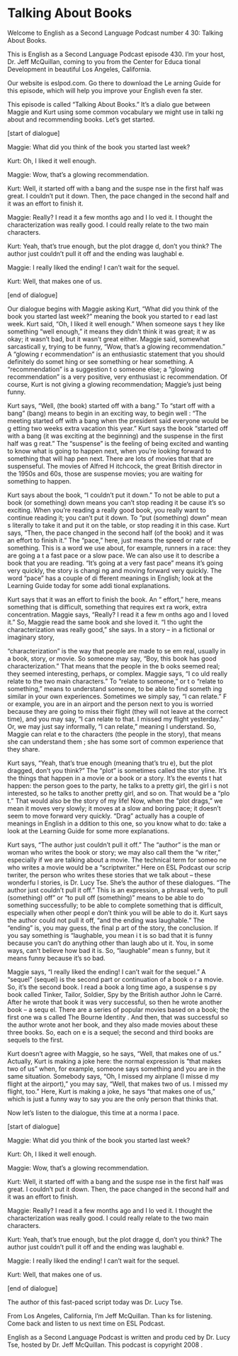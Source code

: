 # Talking About Books

Welcome to English as a Second Language Podcast number 4 30: Talking About Books.

This is English as a Second Language Podcast episode 430.  I’m your host, Dr. Jeff McQuillan, coming to you from the Center for Educa tional Development in beautiful Los Angeles, California.

Our website is eslpod.com.  Go there to download the Le arning Guide for this episode, which will help you improve your English even fa ster.

This episode is called “Talking About Books.”  It’s a dialo gue between Maggie and Kurt using some common vocabulary we might use in talki ng about and recommending books.  Let’s get started.

[start of dialogue]

Maggie:  What did you think of the book you started last  week?

Kurt:  Oh, I liked it well enough.

Maggie:  Wow, that’s a glowing recommendation.

Kurt:  Well, it started off with a bang and the suspe nse in the first half was great. I couldn’t put it down.  Then, the pace changed in the  second half and it was an effort to finish it.

Maggie:  Really?  I read it a few months ago and I lo ved it.  I thought the characterization was really good.  I could really relate to the two main characters.

Kurt:  Yeah, that’s true enough, but the plot dragge d, don’t you think?  The author just couldn’t pull it off and the ending was laughabl e.

Maggie:  I really liked the ending!  I can’t wait for the sequel.

Kurt:  Well, that makes one  of us.

[end of dialogue]

 Our dialogue begins with Maggie asking Kurt, “What did  you think of the book you started last week?” meaning the book you started to r ead last week.  Kurt said, “Oh, I liked it well enough.”  When someone says t hey like something “well enough,” it means they didn’t think it was great; it w as okay; it wasn’t bad, but it wasn’t great either.  Maggie said, somewhat sarcasticall y, trying to be funny, “Wow, that’s a glowing recommendation.”  A “glowing r ecommendation” is an enthusiastic statement that you should definitely do somet hing or see something or hear something.  A “recommendation” is a suggestion t o someone else; a “glowing recommendation” is a very positive, very enthusiast ic recommendation. Of course, Kurt is not giving a glowing recommendation;  Maggie’s just being funny.

Kurt says, “Well, (the book) started off with a bang.”  To “start off with a bang” (bang) means to begin in an exciting way, to begin well : “The meeting started off with a bang when the president said everyone would be g etting two weeks extra vacation this year.”  Kurt says the book “started off with a  bang (it was exciting at the beginning) and the suspense in the first half was g reat.”  The “suspense” is the feeling of being excited and wanting to know what is going to happen next, when you’re looking forward to something that will hap pen next.  There are lots of movies that that are suspenseful.  The movies of Alfred H itchcock, the great British director in the 1950s and 60s, those are suspense movies; you are waiting for something to happen.

Kurt says about the book, “I couldn’t put it down.”  To not be able to put a book (or something) down means you can’t stop reading it be cause it’s so exciting. When you’re reading a really good book, you really want  to continue reading it; you can’t put it down.  To “put (something) down” mean s literally to take it and put it on the table, or stop reading it in this case.  Kurt says, “Then, the pace changed in the second half (of the book) and it was an effort to finish it.”  The “pace,” here, just means the speed or rate of something.   This is a word we use about, for example, runners in a race: they are going a t a fast pace or a slow pace.  We can also use it to describe a book that you are reading.  “It’s going at a very fast pace” means it’s going very quickly, the story is changi ng and moving forward very quickly.  The word “pace” has a couple of di fferent meanings in English; look at the Learning Guide today for some addi tional explanations.

Kurt says that it was an effort to finish the book.  An “ effort,” here, means something that is difficult, something that requires ext ra work, extra concentration.  Maggie says, “Really?  I read it a few m onths ago and I loved it.” So, Maggie read the same book and she loved it.  “I tho ught the characterization was really good,” she says.  In a story – in a fictional or imaginary story,

 “characterization” is the way that people are made to se em real, usually in a book, story, or movie.  So someone may say, “Boy, this book has good characterization.”  That means that the people in the b ooks seemed real; they seemed interesting, perhaps, or complex.  Maggie says, “I co uld really relate to the two main characters.”  To “relate to someone,” or t o “relate to something,” means to understand someone, to be able to find someth ing similar in your own experiences.  Sometimes we simply say, “I can relate.”  F or example, you are in an airport and the person next to you is worried because  they are going to miss their flight (they will not leave at the correct time),  and you may say, “I can relate to that.  I missed my flight yesterday.”  Or, we may just  say informally, “I can relate,” meaning I understand.  So, Maggie can relat e to the characters (the people in the story), that means she can understand them ; she has some sort of common experience that they share.

Kurt says, “Yeah, that’s true enough (meaning that’s tru e), but the plot dragged, don’t you think?”  The “plot” is sometimes called the stor yline.  It’s the things that happen in a movie or a book or a story.  It’s the events t hat happen: the person goes to the party, he talks to a pretty girl, the girl i s not interested, so he talks to another pretty girl, and so on.  That would be a “plo t.”  That would also be the story of my life!  Now, when the “plot drags,” we mean it moves very slowly; it moves at a slow and boring pace; it doesn’t seem to move forward very quickly. “Drag” actually has a couple of meanings in English in a ddition to this one, so you know what to do: take a look at the Learning Guide for some more explanations.

Kurt says, “The author just couldn’t pull it off.”  The “author” is the man or woman who writes the book or story; we may also call them the “w riter,” especially if we are talking about a movie.  The technical term for someo ne who writes a movie would be a “scriptwriter.”  Here on ESL Podcast our scrip twriter, the person who writes these stories that we talk about – these wonderfu l stories, is Dr. Lucy Tse. She’s the author of these dialogues.  “The author just couldn’t pull it off.”  This is an expression, a phrasal verb, “to pull (something) off”  or “to pull off (something)” means to be able to do something successfully; to be able to complete something that is difficult, especially when other peopl e don’t think you will be able to do it.  Kurt says the author could not pull it  off, “and the ending was laughable.”  The “ending” is, you may guess, the final p art of the story, the conclusion.  If you say something is “laughable, you mean i t is so bad that it is funny because you can’t do anything other than laugh abo ut it.  You, in some ways, can’t believe how bad it is.  So, “laughable” mean s funny, but it means funny because it’s so bad.

 Maggie says, “I really liked the ending!  I can’t wait for the sequel.”  A “sequel” (sequel) is the second part or continuation of a book o r a movie.  So, it’s the second book.  I read a book a long time ago, a suspense s py book called Tinker, Tailor, Soldier, Spy  by the British author John le Carré.  After he wrote that book it was very successful, so then he wrote another book – a sequ el.  There are a series of popular movies based on a book; the first one wa s called The Bourne Identity .  And then, that was successful so the author wrote anot her book, and they also made movies about these three books.  So, each on e is a sequel; the second and third books are sequels to the first.

Kurt doesn’t agree with Maggie, so he says, “Well, that makes one  of us.” Actually, Kurt is making a joke here: the normal expression  is “that makes two of us” when, for example, someone says something and you are  in the same situation.  Somebody says, “Oh, I missed my airplane (I misse d my flight at the airport),” you may say, “Well, that makes two of us.  I missed my flight, too.” Here, Kurt is making a joke, he says “that makes one  of us,” which is just a funny way to say you are the only person that thinks that.

Now let’s listen to the dialogue, this time at a norma l pace.

[start of dialogue]

Maggie:  What did you think of the book you started last  week?

Kurt:  Oh, I liked it well enough.

Maggie:  Wow, that’s a glowing recommendation.

Kurt:  Well, it started off with a bang and the suspe nse in the first half was great. I couldn’t put it down.  Then, the pace changed in the  second half and it was an effort to finish.

Maggie:  Really?  I read it a few months ago and I lo ved it.  I thought the characterization was really good.  I could really relate to the two main characters.

Kurt:  Yeah, that’s true enough, but the plot dragge d, don’t you think?  The author just couldn’t pull it off and the ending was laughabl e.

Maggie:  I really liked the ending!  I can’t wait for the sequel.

Kurt:  Well, that makes one  of us.

 [end of dialogue]

The author of this fast-paced script today was Dr. Lucy Tse.

From Los Angeles, California, I’m Jeff McQuillan.  Than ks for listening.  Come back and listen to us next time on ESL Podcast.

English as a Second Language Podcast is written and produ ced by Dr. Lucy Tse, hosted by Dr. Jeff McQuillan.  This podcast is copyright 2008 .

